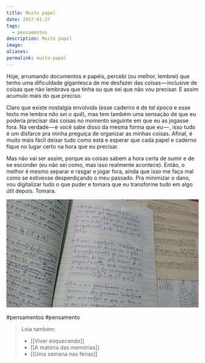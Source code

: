 ```yaml
---
title: Muito papel
date: 2017-01-27
tags:
  - pensamentos
description: Muito papel
image: 
aliases:
permalink: muito-papel
---
```

Hoje, arrumando documentos e papéis, percebi (ou melhor, lembrei) que tenho uma dificuldade gigantesca de me desfazer das coisas — inclusive de coisas que não lembrava que tinha ou que sei que não vou precisar. E assim acumulo mais do que preciso.

Claro que existe nostalgia envolvida (esse caderno é de _tal época_ e esse texto me lembra _não sei o quê_), mas tem também uma sensação de que eu poderia precisar das coisas no momento seguinte em que eu as jogasse fora. Na verdade — e você sabe disso da mesma forma que eu — , isso tudo é um disfarce pra minha preguiça de organizar as minhas coisas. Afinal, é muito mais fácil deixar tudo como está e esperar que cada papel e caderno fique no lugar certo na hora que eu precisar.

Mas não vai ser assim, porque as coisas sabem a hora certa de sumir e de se esconder (eu não sei como, mas isso realmente acontece). Então, o melhor é mesmo separar e rasgar e jogar fora, ainda que isso me faça mal como se estivesse desperdiçando o meu passado. Pra minimizar o dano, vou digitalizar tudo o que puder e tomara que eu transforme tudo em algo útil depois. Tomara.

<img src="/assets/img/muito-papel-medium.jpeg">


#pensamentos #pensamento

> Leia também:
> - [[Viver esquecendo]]
> - [[A matéria das memórias]]
> - [[Uma semana nas férias]]